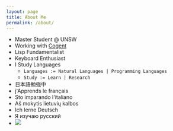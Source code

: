 ```yaml
---
layout: page
title: About Me
permalink: /about/
---
```


* Master Student @ UNSW
* Working with [Cogent](https://ts.data61.csiro.au/projects/TS/cogent.pml)
* Lisp Fundamentalist
* Keyboard Enthusiast
* I Study Languages
  - `Languages := Natural Languages | Programming Languages`
  - `Study := Learn | Research`
* 日本語勉強中
* j'Apprends le français
* Sto imparando l'italiano
* Aš mokytis lietuvių kalbos
* Ich lerne Deutsch
* Я изучаю русский
* <img src="https://static.fsf.org/nosvn/associate/crm/645521.png"/>
